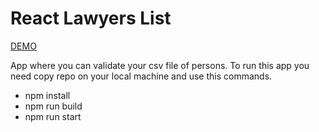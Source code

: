 # React Lawyers List
[DEMO](https://lawyers-list.vercel.app/)

App where you can validate your csv file of persons. To run this app you need copy repo on your local machine and use this commands.

- npm install
- npm run build
- npm run start
